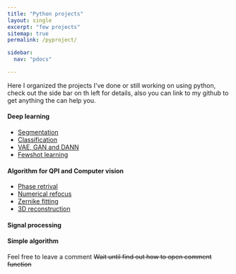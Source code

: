 ```yaml
---
title: "Python projects"
layout: single
excerpt: "few projects"
sitemap: true
permalink: /pyproject/

sidebar:
  nav: "pdocs"

---
```

Here I organized the projects I've done or still working on using python, check out the side bar on th left for details, also you can link to my github to get anything the can help you. 

#### Deep learning
- [Segmentation]()
- [Classification]()
- [VAE, GAN and DANN]()
- [Fewshot learning]()
#### Algorithm for QPI and Computer vision
- [Phase retrival]()
- [Numerical refocus]()
- [Zernike fitting]()
- [3D reconstruction]()
#### Signal processing

#### Simple algorithm

Feel free to leave a comment
~~Wait until find out how to open comment function~~
